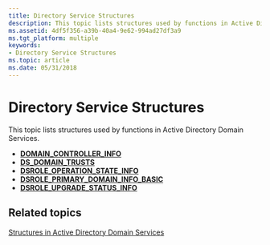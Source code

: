 ```yaml
---
title: Directory Service Structures
description: This topic lists structures used by functions in Active Directory Domain Services.
ms.assetid: 4df5f356-a39b-40a4-9e62-994ad27df3a9
ms.tgt_platform: multiple
keywords:
- Directory Service Structures
ms.topic: article
ms.date: 05/31/2018
---
```


# Directory Service Structures

This topic lists structures used by functions in Active Directory Domain Services.

-   [**DOMAIN\_CONTROLLER\_INFO**](/windows/desktop/api/Dsgetdc/ns-dsgetdc-domain_controller_infoa)
-   [**DS\_DOMAIN\_TRUSTS**](/windows/desktop/api/Dsgetdc/ns-dsgetdc-ds_domain_trustsa)
-   [**DSROLE\_OPERATION\_STATE\_INFO**](/windows/desktop/api/Dsrole/ns-dsrole-dsrole_operation_state_info)
-   [**DSROLE\_PRIMARY\_DOMAIN\_INFO\_BASIC**](/windows/desktop/api/Dsrole/ns-dsrole-dsrole_primary_domain_info_basic)
-   [**DSROLE\_UPGRADE\_STATUS\_INFO**](/windows/desktop/api/Dsrole/ns-dsrole-dsrole_upgrade_status_info)

## Related topics

<dl> <dt>

[Structures in Active Directory Domain Services](structures-in-active-directory-domain-services.md)
</dt> </dl>

 

 




